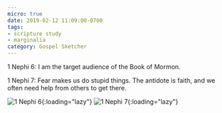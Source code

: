 ```yaml
---
micro: true
date: 2019-02-12 11:09:00-0700
tags:
- scripture study
- marginalia
category: Gospel Sketcher
---
```


1 Nephi 6: I am the target audience of the Book of Mormon.

1 Nephi 7: Fear makes us do stupid things. The antidote is faith, and we often need help from others to get there.

![1 Nephi 6](https://media.bennorris.org/images/gospelsketcher/uploads/2019/bca53e4fd3.jpg){:loading="lazy"} ![1 Nephi 7](https://media.bennorris.org/images/gospelsketcher/uploads/2019/68837c1833.jpg){:loading="lazy"}